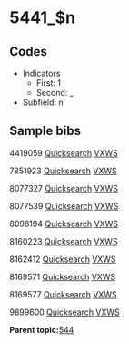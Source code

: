 # 5441\_$n

## Codes

-   Indicators
    -   First: 1
    -   Second: \_
-   Subfield: n

## Sample bibs

4419059 [Quicksearch](https://search.library.yale.edu/catalog/4419059) [VXWS](http://prodorbis.library.yale.edu:7014/vxws/GetHoldingsService?bibId=4419059)

7851923 [Quicksearch](https://search.library.yale.edu/catalog/7851923) [VXWS](http://prodorbis.library.yale.edu:7014/vxws/GetHoldingsService?bibId=7851923)

8077327 [Quicksearch](https://search.library.yale.edu/catalog/8077327) [VXWS](http://prodorbis.library.yale.edu:7014/vxws/GetHoldingsService?bibId=8077327)

8077539 [Quicksearch](https://search.library.yale.edu/catalog/8077539) [VXWS](http://prodorbis.library.yale.edu:7014/vxws/GetHoldingsService?bibId=8077539)

8098194 [Quicksearch](https://search.library.yale.edu/catalog/8098194) [VXWS](http://prodorbis.library.yale.edu:7014/vxws/GetHoldingsService?bibId=8098194)

8160223 [Quicksearch](https://search.library.yale.edu/catalog/8160223) [VXWS](http://prodorbis.library.yale.edu:7014/vxws/GetHoldingsService?bibId=8160223)

8162412 [Quicksearch](https://search.library.yale.edu/catalog/8162412) [VXWS](http://prodorbis.library.yale.edu:7014/vxws/GetHoldingsService?bibId=8162412)

8169571 [Quicksearch](https://search.library.yale.edu/catalog/8169571) [VXWS](http://prodorbis.library.yale.edu:7014/vxws/GetHoldingsService?bibId=8169571)

8169577 [Quicksearch](https://search.library.yale.edu/catalog/8169577) [VXWS](http://prodorbis.library.yale.edu:7014/vxws/GetHoldingsService?bibId=8169577)

9899600 [Quicksearch](https://search.library.yale.edu/catalog/9899600) [VXWS](http://prodorbis.library.yale.edu:7014/vxws/GetHoldingsService?bibId=9899600)

**Parent topic:**[544](../../tags/544/544.md)

